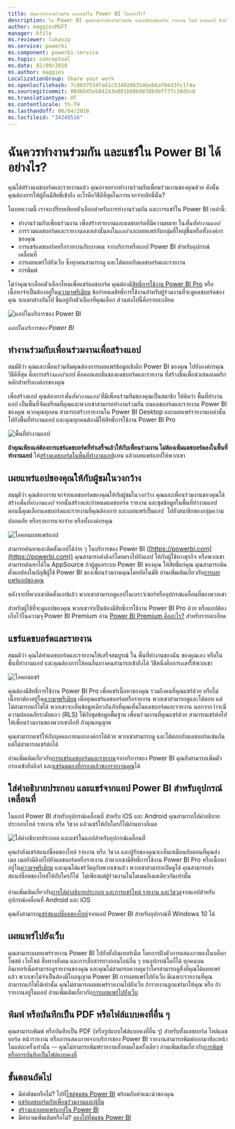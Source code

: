 ```yaml
---
title: ฉันควรทำงานร่วมกัน และแชร์ใน Power BI ได้อย่างไร?
description: ใน Power BI คุณสามารถทำงานร่วมกัน และแชร์แดชบอร์ด รายงาน ไทล์ และแอป ด้วยวิธีต่าง ๆ กัน แต่ละวิธีมีข้อดีของมันเอง
author: maggiesMSFT
manager: kfile
ms.reviewer: lukaszp
ms.service: powerbi
ms.component: powerbi-service
ms.topic: conceptual
ms.date: 02/09/2018
ms.author: maggies
LocalizationGroup: Share your work
ms.openlocfilehash: 7c0037534fa61c5340206354beb6af04d3fc1f4a
ms.sourcegitcommit: 80d6b45eb84243e801b60b9038b9bff77c30d5c8
ms.translationtype: HT
ms.contentlocale: th-TH
ms.lasthandoff: 06/04/2018
ms.locfileid: "34249516"
---
```

# <a name="how-should-i-collaborate-and-share-in-power-bi"></a>ฉันควรทำงานร่วมกัน และแชร์ใน Power BI ได้อย่างไร?

คุณได้สร้างแดชบอร์ดและรายงานแล้ว คุณอาจอยากทำงานร่วมกับเพื่อนร่วมงานของคุณด้วย ดังนั้น คุณต้องการให้ผู้อื่นมีสิทธิ์เข้าถึง อะไรคือวิธีดีที่สุดในการแจกจ่ายสิทธิ์นั้น?

ในบทความนี้ เราจะเปรียบเทียบตัวเลือกสำหรับการทำงานร่วมกัน และการแชร์ใน Power BI เหล่านี้: 

* ทำงานร่วมกับเพื่อนร่วมงาน เพื่อสร้างรายงานและแดชบอร์ดที่มีความหมาย ใน*พื้นที่ทำงานแอป*
* การรวมแดชบอร์ดและรายงานลงเหล่านั้นลงใน*แอป* และเผยแพร่กับกลุ่มที่ใหญ่ขึ้นหรือทั้งองค์กรของคุณ
* การแชร์แดชบอร์ดหรือรายงานกับบางคน จากบริการหรือแอป Power BI สำหรับอุปกรณ์เคลื่อนที่
* การเผยแพร่ไปยังเว็บ ซึ่งทุกคนสามารถดู และโต้ตอบกับแดชบอร์ดและรายงาน
* การพิมพ์ 

ไม่ว่าคุณจะเลือกตัวเลือกไหนเพื่อแชร์แดชบอร์ด คุณต้องมี[สิทธิ์การใช้งาน Power BI Pro](service-free-vs-pro.md) หรือเนื้อหาจำเป็นต้องอยู่ใน[ความจุพรีเมียม](service-premium.md) ข้อกำหนดสิทธิ์การใช้งานสำหรับผู้ร่วมงานที่จะดูแดชบอร์ดของคุณ จะแตกต่างกันไป ขึ้นอยู่กับตัวเลือกที่คุณเลือก ส่วนต่อไปนี้คือรายละเอียด 

![แอปในบริการของ Power BI](media/service-how-to-collaborate-distribute-dashboards-reports/power-bi-apps-home-blog.png)

*แอปในบริการของ Power BI*

## <a name="collaborate-with-coworkers-to-create-an-app"></a>ทำงานร่วมกับเพื่อนร่วมงานเพื่อสร้างแอป
สมมัติว่า คุณและเพื่อนร่วมทีมคุณต้องการเผยแพร่ข้อมูลเชิงลึก Power BI ของคุณ ไปยังองค์กรคุณ วิธีดีที่สุด คือการสร้าง*แอป* แอป คือคอลเลกชันของแดชบอร์ดและรายงาน ที่สร้างขึ้นเพื่อนำเสนอเมตริกหลักสำหรับองค์กรของคุณ 

เพื่อสร้างแอป คุณต้องการ*พื้นที่ทำงานแอป* ที่มีเพื่อนร่วมทีมของคุณเป็นสมาชิก ให้คิดว่า พื้นที่ทำงานแอป เป็นพื้นที่จัดเตรียมที่คุณและพวกเขาสามารถทำงานร่วมกัน บนแดชบอร์ดและรายงาน Power BI ของคุณ พวกคุณทุกคน สามารถสร้างรายงานใน Power BI Desktop และเผยแพร่รายงานเหล่านั้นไปยังพื้นที่ทำงานแอป และคุณทุกคนต้องมีให้สิทธิ์การใช้งาน Power BI Pro

![พื้นที่ทำงานแอป](media/service-how-to-collaborate-distribute-dashboards-reports/power-bi-apps-workspaces.png)

**ถ้าคุณเพียงแค่ต้องการแชร์แดชบอร์ดที่ทำเสร็จแล้วให้กับเพื่อนร่วมงาน ไม่ต้องเพิ่มแดชบอร์ดลงในพื้นที่ทำงานแอป** ให้[สร้างแดชบอร์ดในพื้นที่ทำงานแอป](service-create-distribute-apps.md)แทน แล้วเผยแพร่แอปให้พวกเขา 

## <a name="publish-your-app-to-a-broad-audience"></a>เผยแพร่แอปของคุณให้กับผู้ชมในวงกว้าง
สมมุติว่า คุณต้องการแจกจ่ายแดชบอร์ดของคุณให้กับผู้ชมในวงกว้าง คุณและเพื่อนร่วมงานของคุณได้สร้าง*พื้นที่ทำงานแอป* จากนั้นสร้างและกำหนดแดชบอร์ด รายงาน และชุดข้อมูลในพื้นที่ทำงานแอป ตอนนี้คุณเลือกแดชบอร์ดและรายงานที่คุณต้องการ และเผยแพร่เป็นแอป &#151; ไปยังสมาชิกของกลุ่มความปลอดภัย หรือรายการแจกจ่าย หรือทั้งองค์กรคุณ 

![ไอคอนเผยแพร่แอป](media/service-how-to-collaborate-distribute-dashboards-reports/power-bi-app-publish-600.png)

สามารถค้นหาและติดตั้งแอปได้ง่าย ๆ ในบริการของ Power BI ([https://powerbi.com](https://powerbi.com)) คุณสามารถส่งลิงก์โดยตรงไปยังแอป ให้กับผู้ใช้ทางธุรกิจ หรือพวกเขาสามารถค้นหาได้ใน AppSource ถ้าผู้ดูแลระบบ Power BI ของคุณ ให้สิทธิ์แก่คุณ คุณสามารถติดตั้งแอปลงในบัญชีผู้ใช้ Power BI ของเพื่อนร่วมงานคุณโดยอัตโนมัติ อ่านเพิ่มเติมเกี่ยวกับ[การเผยแพร่แอปของคุณ](service-create-distribute-apps.md#publish-your-app) 

หลังจากที่พวกเขาติดตั้งแอปแล้ว พวกเขาสามารถดูแอปในเบราว์เซอร์หรืออุปกรณ์เคลื่อนที่ของพวกเขา

สำหรับผู้ใช้ที่จะดูแอปของคุณ พวกเขาจำเป็นต้องมีสิทธิ์การใช้งาน Power BI Pro ด้วย หรือแอปต้องเก็บไว้ในความจุ Power BI Premium อ่าน [Power BI Premium คืออะไร?](service-premium.md) สำหรับรายละเอียด

## <a name="share-dashboards-and-reports"></a>แชร์แดชบอร์ดและรายงาน
สมมติว่า คุณได้ทำแดชบอร์ดและรายงานให้เสร็จสมบูรณ์ ใน พื้นที่ทำงานของฉัน ของคุณเอง หรือในพื้นที่ทำงานแอป และคุณต้องการให้คนอื่นบางคนสามารถเข้าถึงได้ วิธีหนึ่งคือการ*แชร์*ให้พวกเขา 

![ไอคอนแชร์](media/service-how-to-collaborate-distribute-dashboards-reports/power-bi-share-in-situ.png)

คุณต้องมีสิทธิ์การใช้งาน Power BI Pro เพื่อแชร์เนื้อหาของคุณ รวมถึงคนที่คุณแชร์ด้วย หรือไม่เนื้อหาต้องอยู่ใน[ความจุพรีเมียม](service-premium.md) เมื่อคุณแชร์แดชบอร์ดหรือรายงาน พวกเขาสามารถดูและโต้ตอบ แต่ไม่สามารถแก้ไขได้ พวกเขาจะเห็นข้อมูลเดียวกันกับที่คุณเห็นในแดชบอร์ดและรายงาน นอกจากว่าจะมีความปลอดภัยระดับแถว (RLS) ใช้กับชุดข้อมูลพื้นฐาน เพื่อนร่วมงานที่คุณแชร์ด้วย สามารถแชร์ต่อไปให้เพื่อนร่วมงานของพวกเขาอีกที ถ้าคุณอนุญาต 

คุณสามารถแชร์ให้กับบุคคลภายนอกองค์กรได้ด้วย พวกเขาสามารถดู และโต้ตอบกับแดชบอร์ดเช่นกัน แต่ไม่สามารถแชร์ต่อได้ 

อ่านเพิ่มเติมเกี่ยวกับ[การแชร์แดชบอร์ดและรายงาน](service-share-dashboards.md)จากบริการของ Power BI คุณยังสามารถเพิ่มตัวกรองเข้ากับลิงก์ และ[แชร์มุมมองที่กรองแล้วของรายงานคุณ](service-share-reports.md)ได้

## <a name="annotate-and-share-from-the-power-bi-mobile-apps"></a>ใส่คำอธิบายประกอบ และแชร์จากแอป Power BI สำหรับอุปกรณ์เคลื่อนที่
ในแอป Power BI สำหรับอุปกรณ์เคลื่อนที่ สำหรับ iOS และ Android คุณสามารถใส่คำอธิบายประกอบไทล์ รายงาน หรือ วิชวล แล้วแชร์ให้กับใครก็ได้ผ่านทางอีเมล 

![ใส่คำอธิบายประกอบ และแชร์ในแอปสำหรับอุปกรณ์เคลื่อนที่](media/service-how-to-collaborate-distribute-dashboards-reports/power-bi-iphone-annotate.png)

คุณกำลังแชร์สแนปช็อตของไทล์ รายงาน หรือ วิชวล และผู้รับของคุณจะเห็นเหมือนกับตอนที่คุณส่งเมล เมลยังมีลิงก์ไปยังแดชบอร์ดหรือรายงาน ถ้าพวกเขามีสิทธิ์การใช้งาน Power BI Pro หรือเนื้อหาอยู่ใน[ความจุพรีเมียม](service-premium.md) และคุณได้แชร์วัตถุกับพวกเขาแล้ว พวกเขาสามารถเปิดดูได้ คุณสามารถส่งสแนปช็อตของไทล์ให้กับใครก็ได้ &#151; ไม่เพียงแต่ผู้ร่วมงานในโดเมนอีเมลเดียวกันเท่านั้น

อ่านเพิ่มเติมเกี่ยวกับ[การใส่คำอธิบายประกอบ และการแชร์ไทล์ รายงาน และวิชวล](mobile-annotate-and-share-a-tile-from-the-mobile-apps.md)จากแอปสำหรับอุปกรณ์เคลื่อนที่ Android และ iOS

คุณยังสามารถ[แชร์สแนปช็อตของไทล์](mobile-share-tile-windows-10-phone-app.md)จากแอป Power BI สำหรับอุปกรณ์ที่ Windows 10 ได้

## <a name="publish-to-the-web"></a>เผยแพร่ไปยังเว็บ
คุณสามารถเผยแพร่รายงาน Power BI ไปยังทั้งอินเทอร์เน็ต โดยการฝังตัวการแสดงภาพลงในบล็อกโพสต์ เว็บไซต์ สื่อทางสังคม และการสื่อสารทางออนไลน์อื่น ๆ บนอุปกรณ์ใดก็ได้ ทุกคนบนอินเทอร์เน็ตสามารถดูรายงานของคุณ และคุณไม่สามารถควบคุมว่าใครสามารถดูสิ่งที่คุณได้เผยแพร่แล้ว พวกเขาไม่จำเป็นต้องมีใบอนุญาต Power BI การเผยแพร่ไปยังเว็บ มีเฉพาะรายงานที่คุณสามารถแก้ไขได้เท่านั้น คุณไม่สามารถเผยแพร่รายงานไปยังเว็บ ถ้ารายงานถูกแชร์มาให้คุณ หรือ ถ้ารายงานอยู่ในแอป อ่านเพิ่มเติมเกี่ยวกับ[การเผยแพร่ไปยังเว็บ](service-publish-to-web.md)

## <a name="print-or-save-as-pdf-or-other-static-file"></a>พิมพ์ หรือบันทึกเป็น PDF หรือไฟล์แบบคงที่อื่น ๆ
คุณสามารถพิมพ์ หรือบันทึกเป็น PDF (หรือรูปแบบไฟล์แบบคงที่อื่น ๆ) สำหรับทั้งแดชบอร์ด ไทล์แดชบอร์ด หน้ารายงาน หรือการแสดงภาพจากบริการของ Power BI รายงานสามารถพิมพ์ออกมาทีละหน้าในแต่ละครั้งเท่านั้น -- คุณไม่สามารถพิมพ์รายงานทั้งหมดในครั้งเดียว อ่านเพิ่มเติมเกี่ยวกับ[การพิมพ์ หรือการบันทึกเป็นไฟล์แบบคงที่](service-print.md)

## <a name="next-steps"></a>ขั้นตอนถัดไป
* มีคำติชมหรือไม่? ไปที่[ไซต์ชุมชน Power BI](https://community.powerbi.com/) พร้อมกับคำแนะนำของคุณ
* [แชร์แดชบอร์ดกับเพื่อนร่วมงานและผู้อื่น](service-share-dashboards.md)
* [สร้างและเผยแพร่แอปใน Power BI](service-create-distribute-apps.md)
* มีคำถามเพิ่มเติมหรือไม่? [ลองไปที่ชุมชน Power BI](http://community.powerbi.com/)

